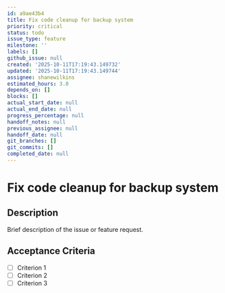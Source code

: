 ```yaml
---
id: a9ae43b4
title: Fix code cleanup for backup system
priority: critical
status: todo
issue_type: feature
milestone: ''
labels: []
github_issue: null
created: '2025-10-11T17:19:43.149732'
updated: '2025-10-11T17:19:43.149744'
assignee: shanewilkins
estimated_hours: 3.0
depends_on: []
blocks: []
actual_start_date: null
actual_end_date: null
progress_percentage: null
handoff_notes: null
previous_assignee: null
handoff_date: null
git_branches: []
git_commits: []
completed_date: null
---
```


# Fix code cleanup for backup system

## Description

Brief description of the issue or feature request.

## Acceptance Criteria

- [ ] Criterion 1
- [ ] Criterion 2
- [ ] Criterion 3